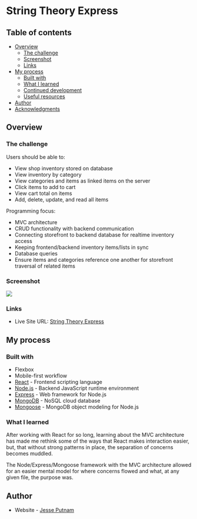 # String Theory Express

## Table of contents

- [Overview](#overview)
  - [The challenge](#the-challenge)
  - [Screenshot](#screenshot)
  - [Links](#links)
- [My process](#my-process)
  - [Built with](#built-with)
  - [What I learned](#what-i-learned)
  - [Continued development](#continued-development)
  - [Useful resources](#useful-resources)
- [Author](#author)
- [Acknowledgments](#acknowledgments)

## Overview

### The challenge

Users should be able to:

- View shop inventory stored on database
- View inventory by category
- View categories and items as linked items on the server
- Click items to add to cart
- View cart total on items
- Add, delete, update, and read all items

Programming focus:

- MVC architecture
- CRUD functionality with backend communication
- Connecting storefront to backend database for realtime inventory access
- Keeping frontend/backend inventory items/lists in sync
- Database queries
- Ensure items and categories reference one another for storefront traversal of related items

### Screenshot

![](./public/images/screenshot.png)

### Links

- Live Site URL: [String Theory Express](https://stringtheoryexpresstest.herokuapp.com/)

## My process

### Built with

- Flexbox
- Mobile-first workflow
- [React](https://reactjs.org/) - Frontend scripting language
- [Node.js](https://nodejs.dev/en/) - Backend JavaScript runtime environment
- [Express](https://expressjs.com/) - Web framework for Node.js
- [MongoDB](https://www.mongodb.com/) - NoSQL cloud database
- [Mongoose](https://mongoosejs.com/) - MongoDB object modeling for Node.js

### What I learned

After working with React for so long, learning about the MVC architecture has made me rethink some of the ways that React makes interaction easier, but, that without strong patterns in place, the separation of concerns becomes muddled.

The Node/Express/Mongoose framework with the MVC architecture allowed for an easier mental model for where concerns flowed and what, at any given file, the purpose was.

## Author

- Website - [Jesse Putnam](https://jessejputnam.com)
